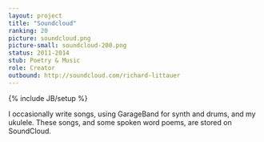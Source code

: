 ```yaml
---
layout: project
title: "Soundcloud"
ranking: 20
picture: soundcloud.png
picture-small: soundcloud-200.png
status: 2011-2014
stub: Poetry & Music
role: Creator
outbound: http://soundcloud.com/richard-littauer
---
```

{% include JB/setup %}

I occasionally write songs, using GarageBand for synth and drums, and my ukulele. These songs, and some spoken word poems, are stored on SoundCloud.